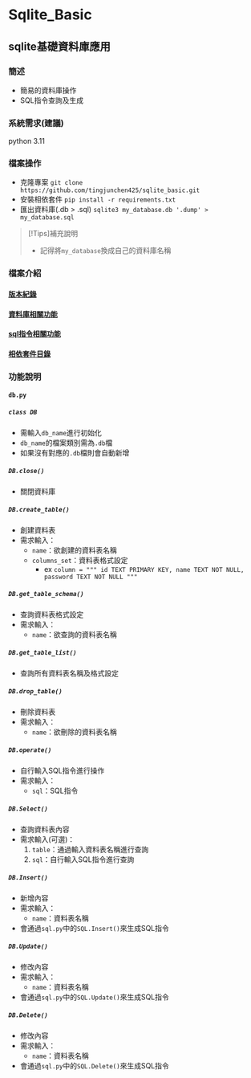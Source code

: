 # Sqlite_Basic
## sqlite基礎資料庫應用

### 簡述
- 簡易的資料庫操作
- SQL指令查詢及生成

### 系統需求(建議)
python 3.11

### 檔案操作
- 克隆專案
`git clone https://github.com/tingjunchen425/sqlite_basic.git`
- 安裝相依套件
`pip install -r requirements.txt`
- 匯出資料庫(.db > .sql)
`sqlite3 my_database.db '.dump' > my_database.sql`
>[!Tips]補充說明
>- 記得將`my_database`換成自己的資料庫名稱

### 檔案介紹
#### [版本紀錄](https://github.com/tingjunchen425/sqlite_basic/blob/main/changeLog.md)
#### [資料庫相關功能](https://github.com/tingjunchen425/sqlite_basic/blob/main/db.py)
#### [sql指令相關功能](https://github.com/tingjunchen425/sqlite_basic/blob/main/sql.py)
#### [相依套件目錄](https://github.com/tingjunchen425/sqlite_basic/blob/main/requirements.txt)

### 功能說明
#### `db.py`
##### `class DB`
- 需輸入`db_name`進行初始化
- `db_name`的檔案類別需為`.db`檔
- 如果沒有對應的`.db`檔則會自動新增
##### `DB.close()`
- 關閉資料庫
##### `DB.create_table()`
- 創建資料表
- 需求輸入：
    - `name`：欲創建的資料表名稱
    - `columns_set`：資料表格式設定
        - ex ```column = """
                id TEXT PRIMARY KEY,
                name TEXT NOT NULL,
                password TEXT NOT NULL
            """ ```
##### `DB.get_table_schema()`
- 查詢資料表格式設定
- 需求輸入：
    - `name`：欲查詢的資料表名稱
##### `DB.get_table_list()`
- 查詢所有資料表名稱及格式設定
##### `DB.drop_table()`
- 刪除資料表
- 需求輸入：
    - `name`：欲刪除的資料表名稱
##### `DB.operate()`
- 自行輸入SQL指令進行操作
- 需求輸入：
    - `sql`：SQL指令
##### `DB.Select()`
- 查詢資料表內容
- 需求輸入(可選)：
    1. `table`：通過輸入資料表名稱進行查詢
    2. `sql`：自行輸入SQL指令進行查詢
##### `DB.Insert()`
- 新增內容
- 需求輸入：
    - `name`：資料表名稱
- 會通過`sql.py`中的`SQL.Insert()`來生成SQL指令
##### `DB.Update()`
- 修改內容
- 需求輸入：
    - `name`：資料表名稱
- 會通過`sql.py`中的`SQL.Update()`來生成SQL指令
##### `DB.Delete()`
- 修改內容
- 需求輸入：
    - `name`：資料表名稱
- 會通過`sql.py`中的`SQL.Delete()`來生成SQL指令